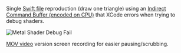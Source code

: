 Single [Swift file](https://github.com/peterwmwong/MetalGPUFrameCaptureDebugRepro/blob/main/MetalGPUFrameCaptureDebugRepro/ContentView.swift) reproduction (draw one triangle) using an [Indirect Command Buffer (encoded on CPU)](https://developer.apple.com/documentation/metal/indirect_command_buffers/encoding_indirect_command_buffers_on_the_cpu) that XCode errors when trying to debug shaders.

![Metal Shader Debug Fail](./MetalShaderDebugFail.gif)

[MOV video](./MetalShaderDebugFail.mov) version screen recording for easier pausing/scrubbing.
